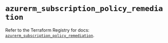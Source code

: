 # `azurerm_subscription_policy_remediation`

Refer to the Terraform Registry for docs: [`azurerm_subscription_policy_remediation`](https://registry.terraform.io/providers/hashicorp/azurerm/4.24.0/docs/resources/subscription_policy_remediation).
